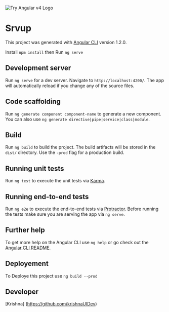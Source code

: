 ![Try Angular v4 Logo](https://www.valuecoders.com/blog/wp-content/uploads/2017/03/angular-4-release.jpg)

# Srvup

This project was generated with [Angular CLI](https://github.com/angular/angular-cli) version 1.2.0.

Install `npm install` then Run `ng serve`

## Development server

Run `ng serve` for a dev server. Navigate to `http://localhost:4200/`. The app will automatically reload if you change any of the source files.

## Code scaffolding

Run `ng generate component component-name` to generate a new component. You can also use `ng generate directive|pipe|service|class|module`.

## Build

Run `ng build` to build the project. The build artifacts will be stored in the `dist/` directory. Use the `-prod` flag for a production build.

## Running unit tests

Run `ng test` to execute the unit tests via [Karma](https://karma-runner.github.io).

## Running end-to-end tests

Run `ng e2e` to execute the end-to-end tests via [Protractor](http://www.protractortest.org/).
Before running the tests make sure you are serving the app via `ng serve`.

## Further help

To get more help on the Angular CLI use `ng help` or go check out the [Angular CLI README](https://github.com/angular/angular-cli/blob/master/README.md).

## Deployement 

To Deploye this project use `ng build --prod` 

## Developer

[Krishna] (https://github.com/krishnaUIDev)
